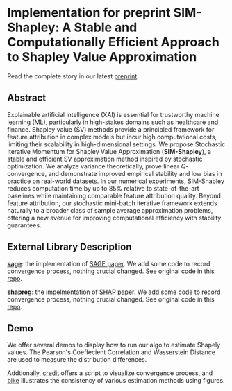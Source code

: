 # Implementation for preprint SIM-Shapley: A Stable and Computationally Efficient Approach to Shapley Value Approximation

Read the complete story in our latest [preprint](https://arxiv.org/abs/2505.08198).

## Abstract

Explainable artificial intelligence (XAI) is essential for trustworthy machine learning (ML), particularly in high-stakes domains such as healthcare and finance. Shapley value (SV) methods provide a principled framework for feature attribution in complex models but incur high computational costs, limiting their scalability in high-dimensional settings.
We propose Stochastic Iterative Momentum for Shapley Value Approximation (**SIM-Shapley**), a stable and efficient SV approximation method inspired by stochastic optimization. We analyze variance theoretically, prove linear $Q$-convergence, and demonstrate improved empirical stability and low bias in practice on real-world datasets.
In our numerical experiments, SIM-Shapley reduces computation time by up to 85% relative to state-of-the-art baselines while maintaining comparable feature attribution quality.
Beyond feature attribution, our stochastic mini-batch iterative framework extends naturally to a broader class of sample average approximation problems, offering a new avenue for improving computational efficiency with stability guarantees.

## External Library Description

[**sage**](https://github.com/nliulab/SIM-Shapley/tree/main/sage): the implementation of [SAGE paper](https://arxiv.org/abs/2004.00668). We add some code to record convergence process, nothing crucial changed. See original code in this [repo](https://github.com/iancovert/sage/).

[**shapreg**](https://github.com/nliulab/SIM-Shapley/tree/main/shapreg): the impelmentation of [SHAP paper](https://arxiv.org/abs/2012.01536). We add some code to record convergence process, nothing crucial changed. See original code in this [repo](https://github.com/iancovert/shapley-regression).

## Demo

We offer several demos to display how to run our algo to estimate Shapely values. The Pearson's Coeffecient Correlation and Wasserstein Distance are used to measure the distribution differences.

Addtionally, [credit](https://github.com/nliulab/SIM-Shapley/blob/main/demo/credit.ipynb) offers a script to visualize convergence process, and [bike](https://github.com/nliulab/SIM-Shapley/blob/main/demo/bike.ipynb) illustrates the consistency of various estimation methods using figures.
